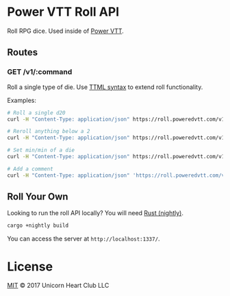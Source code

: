 # Power VTT Roll API

Roll RPG dice. Used inside of [Power VTT](https://www.poweredvtt.com).

## Routes

### GET /v1/:command

Roll a single type of die. Use [TTML syntax](https://wiki.poweredvtt.com/macros#roll) to extend
roll functionality.

Examples:

```bash
# Roll a single d20
curl -H "Content-Type: application/json" https://roll.poweredvtt.com/v1/1d20

# Reroll anything below a 2
curl -H "Content-Type: application/json" https://roll.poweredvtt.com/v1/4d8rr2

# Set min/min of a die
curl -H "Content-Type: application/json" https://roll.poweredvtt.com/v1/1d100min2max99

# Add a comment
curl -H "Content-Type: application/json" 'https://roll.poweredvtt.com/v1/1d20 "Rolling for gold!"'
```

## Roll Your Own

Looking to run the roll API locally? You will need [Rust (nightly)](https://rust-lang.org/).

```bash
cargo +nightly build
```

You can access the server at `http://localhost:1337/`.

# License

[MIT](LICENSE) &copy; 2017 Unicorn Heart Club LLC
